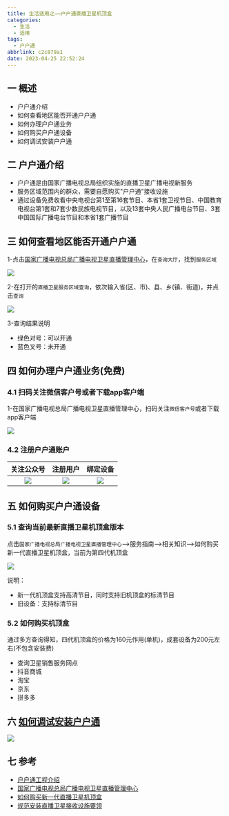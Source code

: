 ```yaml
---
title: 生活适用之——户户通直播卫星机顶盒
categories:
  - 生活
  - 适用
tags:
  - 户户通
abbrlink: c2c879a1
date: 2023-04-25 22:52:24
---
```

## 一 概述

* 户户通介绍
* 如何查看地区能否开通户户通
* 如何办理户户通业务
* 如何购买户户通设备
* 如何调试安装户户通

<!--more-->

## 二 户户通介绍

* 户户通是由国家广播电视总局组织实施的直播卫星广播电视新服务
* 服务区域范围内的群众，需要自愿购买"户户通"接收设施
* 通过设备免费收看中央电视台第1至第16套节目、本省1套卫视节目、中国教育电视台第1套和7套少数民族电视节目，以及13套中央人民广播电台节目、3套中国国际广播电台节目和本省1套广播节目

## 三  如何查看地区能否开通户户通

1-点击[国家广播电视总局广播电视卫星直播管理中心](http://www.huhutv.com.cn/)，在`查询大厅`，找到`服务区域`

![][1]

2-在打开的`直播卫星服务区域查询`，依次输入省(区、市)、县、乡(镇、街道)，并点击`查询`

![][2]

3-查询结果说明

* 绿色对号：可以开通
* 蓝色叉号：未开通

## 四 如何办理户户通业务(免费)

### 4.1 扫码关注微信客户号或者下载app客户端

1-在国家广播电视总局广播电视卫星直播管理中心，扫码关注`微信客户号`或者下载app客户端

![][3]

### 4.2 注册户户通账户

| 关注公众号 | 注册用户 | 绑定设备 |
| :--------: | :------: | :------: |
|   ![][4]   |  ![][5]  |  ![][6]  |

## 五  如何购买户户通设备

### 5.1 查询当前最新直播卫星机顶盒版本

点击`国家广播电视总局广播电视卫星直播管理中心`——>服务指南——>相关知识——>如何购买新一代直播卫星机顶盒，当前为第四代机顶盒

![][7]

说明：

* 新一代机顶盒支持高清节目，同时支持旧机顶盒的标清节目
* 旧设备：支持标清节目

### 5.2 如何购买机顶盒

通过多方查询得知，四代机顶盒的价格为160元作用(单机)，成套设备为200元左右(不包含安装费)

* 查询卫星销售服务网点
* 抖音商城
* 淘宝
* 京东
* 拼多多

## 六 [如何调试安装户户通](http://www.huhutv.com.cn/art/2020/4/24/art_979_13455.html)

![][8]

## 七 参考

* [户户通工程介绍](http://www.huhutv.com.cn/col/col1008/index.html)
* [国家广播电视总局广播电视卫星直播管理中心](http://www.huhutv.com.cn/)
* [如何购买新一代直播卫星机顶盒](http://www.huhutv.com.cn/art/2020/6/2/art_979_15336.html)
* [规范安装直播卫星接收设施要领](http://www.huhutv.com.cn/art/2020/4/24/art_979_13455.html)



[1]:https://cdn.jsdelivr.net/gh/PGzxc/CDN/blog-life/hht-service-point.png
[2]:https://cdn.jsdelivr.net/gh/PGzxc/CDN/blog-life/hht-service-area-look.png
[3]:https://cdn.jsdelivr.net/gh/PGzxc/CDN/blog-life/hht-service-weichat-app.png
[4]:https://cdn.jsdelivr.net/gh/PGzxc/CDN/blog-life/hht-weichat-focus.png
[5]:https://cdn.jsdelivr.net/gh/PGzxc/CDN/blog-life/hht-user-register.png
[6]:https://cdn.jsdelivr.net/gh/PGzxc/CDN/blog-life/hht-user-login-add.png
[7]:https://cdn.jsdelivr.net/gh/PGzxc/CDN/blog-life/hht-device-buy-how.png
[8]:https://cdn.jsdelivr.net/gh/PGzxc/CDN/blog-life/hht-device-debug-tv.png